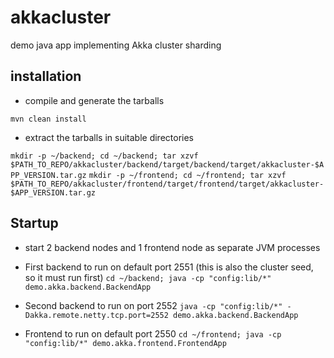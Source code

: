 # akkacluster
demo java app implementing Akka cluster sharding

## installation 
- compile and generate the tarballs

`mvn clean install`

- extract the  tarballs in suitable directories 

`mkdir -p ~/backend; cd ~/backend; tar xzvf $PATH_TO_REPO/akkacluster/backend/target/backend/target/akkacluster-$APP_VERSION.tar.gz`
`mkdir -p ~/frontend; cd ~/frontend; tar xzvf $PATH_TO_REPO/akkacluster/frontend/target/frontend/target/akkacluster-$APP_VERSION.tar.gz`


## Startup 
- start 2 backend nodes and 1 frontend node as separate JVM processes

* First backend to run on default port 2551 (this is also the cluster seed, so it must run first)
`cd ~/backend; java -cp "config:lib/*" demo.akka.backend.BackendApp`

* Second backend to run on port 2552
`java -cp "config:lib/*" -Dakka.remote.netty.tcp.port=2552 demo.akka.backend.BackendApp `

* Frontend to run on default port 2550 
`cd ~/frontend; java -cp "config:lib/*" demo.akka.frontend.FrontendApp`
